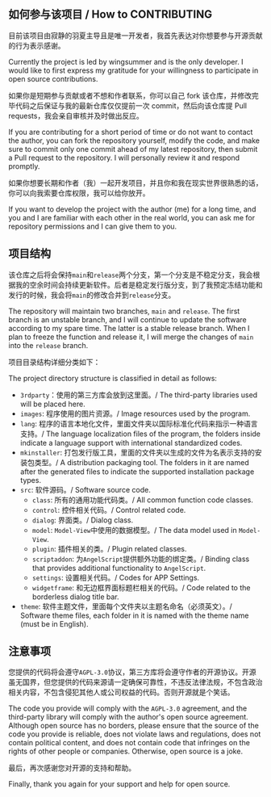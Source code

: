 ## 如何参与该项目 / How to CONTRIBUTING

目前该项目由寂静的羽夏主导且是唯一开发者，我首先表达对你想要参与开源贡献的行为表示感谢。

Currently the project is led by wingsummer and is the only developer. I would like to first express my gratitude for your willingness to participate in open source contributions.

如果你是短期参与贡献或者不想和作者联系，你可以自己 fork 该仓库，并修改完毕代码之后保证与我的最新仓库仅仅提前一次 commit，然后向该仓库提 Pull requests，我会亲自审核并及时做出反应。

If you are contributing for a short period of time or do not want to contact the author, you can fork the repository yourself, modify the code, and make sure to commit only one commit ahead of my latest repository, then submit a Pull request to the repository. I will personally review it and respond promptly.

如果你想要长期和作者（我）一起开发项目，并且你和我在现实世界很熟悉的话，你可以向我索要仓库权限，我可以给你放开。

If you want to develop the project with the author (me) for a long time, and you and I are familiar with each other in the real world, you can ask me for repository permissions and I can give them to you.

## 项目结构

该仓库之后将会保持`main`和`release`两个分支，第一个分支是不稳定分支，我会根据我的空余时间会持续更新软件。后者是稳定发行版分支，到了我预定冻结功能和发行的时候，我会将`main`的修改合并到`release`分支。

The repository will maintain two branches, `main` and `release`. The first branch is an unstable branch, and I will continue to update the software according to my spare time. The latter is a stable release branch. When I plan to freeze the function and release it, I will merge the changes of `main` into the `release` branch.

项目目录结构详细分类如下：

The project directory structure is classified in detail as follows:

- `3rdparty`：使用的第三方库会放到这里面。/ The third-party libraries used will be placed here.
- `images`: 程序使用的图片资源。/ Image resources used by the program.
- `lang`: 程序的语言本地化文件，里面文件夹以国际标准化代码来指示一种语言支持。/ The language localization files of the program, the folders inside indicate a language support with international standardized codes.
- `mkinstaller`: 打包发行版工具，里面的文件夹以生成的文件为名表示支持的安装包类型。/ A distribution packaging tool. The folders in it are named after the generated files to indicate the supported installation package types.
- `src`: 软件源码。/ Software source code.
  - `class`: 所有的通用功能代码类。/ All common function code classes.
  - `control`: 控件相关代码。/ Control related code.
  - `dialog`: 界面类。/ Dialog class.
  - `model`: `Model-View`中使用的数据模型。/ The data model used in `Model-View`.
  - `plugin`: 插件相关的类。/ Plugin related classes.
  - `scriptaddon`: 为`AngelScript`提供额外功能的绑定类。/ Binding class that provides additional functionality to `AngelScript`.
  - `settings`: 设置相关代码。/ Codes for APP Settings.
  - `widgetframe`: 和无边框界面标题栏相关的代码。/ Code related to the borderless dialog title bar.
- `theme`: 软件主题文件，里面每个文件夹以主题名命名（必须英文）。/ Software theme files, each folder in it is named with the theme name (must be in English).

## 注意事项

您提供的代码将会遵守`AGPL-3.0`协议，第三方库将会遵守作者的开源协议。开源虽无国界，但您提供的代码来源请一定确保可靠性，不违反法律法规，不包含政治相关内容，不包含侵犯其他人或公司权益的代码。否则开源就是个笑话。

The code you provide will comply with the `AGPL-3.0` agreement, and the third-party library will comply with the author's open source agreement. Although open source has no borders, please ensure that the source of the code you provide is reliable, does not violate laws and regulations, does not contain political content, and does not contain code that infringes on the rights of other people or companies. Otherwise, open source is a joke.

最后，再次感谢您对开源的支持和帮助。

Finally, thank you again for your support and help for open source.
